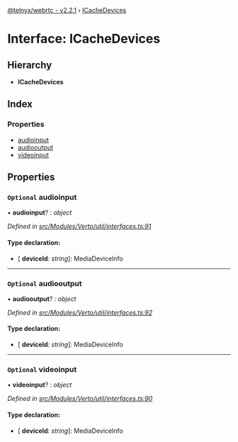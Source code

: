 [@telnyx/webrtc - v2.2.1](../README.md) › [ICacheDevices](icachedevices.md)

# Interface: ICacheDevices

## Hierarchy

* **ICacheDevices**

## Index

### Properties

* [audioinput](icachedevices.md#optional-audioinput)
* [audiooutput](icachedevices.md#optional-audiooutput)
* [videoinput](icachedevices.md#optional-videoinput)

## Properties

### `Optional` audioinput

• **audioinput**? : *object*

*Defined in [src/Modules/Verto/util/interfaces.ts:91](https://github.com/team-telnyx/webrtc/blob/8cdca06/packages/js/src/Modules/Verto/util/interfaces.ts#L91)*

#### Type declaration:

* \[ **deviceId**: *string*\]: MediaDeviceInfo

___

### `Optional` audiooutput

• **audiooutput**? : *object*

*Defined in [src/Modules/Verto/util/interfaces.ts:92](https://github.com/team-telnyx/webrtc/blob/8cdca06/packages/js/src/Modules/Verto/util/interfaces.ts#L92)*

#### Type declaration:

* \[ **deviceId**: *string*\]: MediaDeviceInfo

___

### `Optional` videoinput

• **videoinput**? : *object*

*Defined in [src/Modules/Verto/util/interfaces.ts:90](https://github.com/team-telnyx/webrtc/blob/8cdca06/packages/js/src/Modules/Verto/util/interfaces.ts#L90)*

#### Type declaration:

* \[ **deviceId**: *string*\]: MediaDeviceInfo
